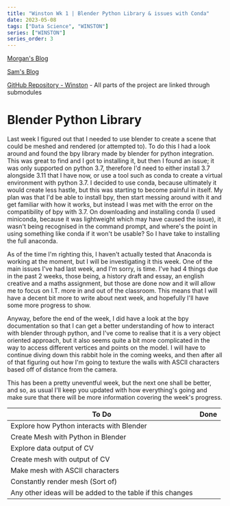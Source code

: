```yaml
---
title: "Winston Wk 1 | Blender Python Library & issues with Conda"
date: 2023-05-08
tags: ["Data Science", "WINSTON"]
series: ["WINSTON"]
series_order: 3
---
```


[Morgan's Blog](https://Morgan-Potter.github.io)

[Sam's Blog](https://samsidebotham.com)

[GitHub Repository - Winston](https://github.com/joush007/WINSTON) - All parts of the project are linked through submodules

# Blender Python Library
Last week I figured out that I needed to use blender to create a scene that could be meshed and rendered (or attempted to). To do this I had a look around and found the bpy library made by blender for python integration. This was great to find and I got to installing it, but then I found an issue; it was only supported on python 3.7, therefore I'd need to either install 3.7 alongside 3.11 that I have now, or use a tool such as conda to create a virtual environment with python 3.7. I decided to use conda, because ultimately it would create less hastle, but this was starting to become painful in itself. My plan was that I'd be able to install bpy, then start messing around with it and get familiar with how it works, but instead I was met with the error on the compatibility of bpy with 3.7. On downloading and installing conda (I used miniconda, because it was lightweight which may have caused the issue), it wasn't being recognised in the command prompt, and where's the point in using something like conda if it won't be usable? So I have take to installing the full anaconda.

As of the time I'm righting this, I haven't actually tested that Anaconda is working at the moment, but I will be investigating it this week. One of the main issues I've had last week, and I'm sorry, is time. I've had 4 things due in the past 2 weeks, those being, a history draft and essay, an english creative and a maths assignment, but those are done now and it will allow me to focus on I.T. more in and out of the classroom. This means that I will have a decent bit more to write about next week, and hopefully I'll have some more progress to show.

Anyway, before the end of the week, I did have a look at the bpy documentation so that I can get a better understanding of how to interact with blender through python, and I've come to realise that it is a very object oriented approach, but it also seems quite a bit more complicated in the way to access different vertices and points on the model. I will have to continue diving down this rabbit hole in the coming weeks, and then after all of that figuring out how I'm going to texture the walls with ASCII characters based off of distance from the camera.

This has been a pretty uneventful week, but the next one shall be better, and so, as usual I'll keep you updated with how everything's going and make sure that there will be more information covering the week's progress.

|To Do|Done|
|-|-|
|Explore how Python interacts with Blender| |
|Create Mesh with Python in Blender| |
|Explore data output of CV||
|Create mesh with output of CV||
|Make mesh with ASCII characters||
|Constantly render mesh (Sort of)||
|Any other ideas will be added to the table if this changes||